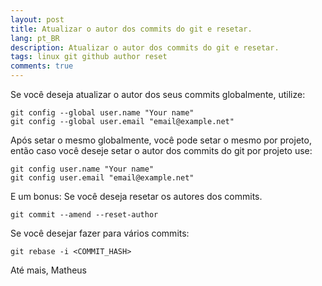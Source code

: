 ```yaml
---
layout: post
title: Atualizar o autor dos commits do git e resetar.
lang: pt_BR
description: Atualizar o autor dos commits do git e resetar.
tags: linux git github author reset
comments: true
--- 
```


Se você deseja atualizar o autor dos seus commits globalmente, utilize:

```
git config --global user.name "Your name"
git config --global user.email "email@example.net"
```

Após setar o mesmo globalmente, você pode setar o mesmo por projeto, então caso você deseje setar o autor dos commits do git por projeto use:

```
git config user.name "Your name"
git config user.email "email@example.net"
```

E um bonus: Se você deseja resetar os autores dos commits.

```
git commit --amend --reset-author
```

Se você desejar fazer para vários commits:

```
git rebase -i <COMMIT_HASH>
```

Até mais,
Matheus